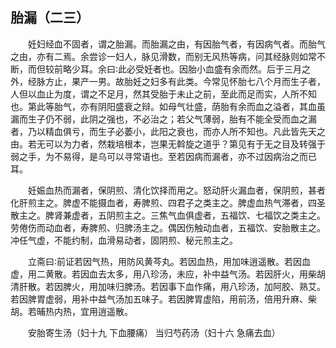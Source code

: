 ## 胎漏（二三）


&emsp;&emsp;妊妇经血不固者，谓之胎漏。而胎漏之由，有因胎气者，有因病气者。而胎气之由，亦有二焉。余尝诊一妇人，脉见滑数，而别无风热等病，问其经脉则如常不断，而但较前略少耳。余曰∶此必受妊者也。因胎小血盛有余而然。后于三月之外，经脉方止，果产一男。故胎妊之妇多有此类。今常见怀胎七八个月而生子者，人但以血止为度，谓之不足月，然其受胎于未止之前，至此而足而实，人所不知也。第此等胎气，亦有阴阳盛衰之辩。如母气壮盛，荫胎有余而血之溢者，其血虽漏而生子仍不弱，此阴之强也，不必治之；若父气薄弱，胎有不能全受而血之漏者，乃以精血俱亏，而生子必萎小，此阳之衰也，而亦人所不知也。凡此皆先天之由。若无可以为力者，然栽培根本，岂果无斡旋之道乎？第见有于无之目及转强于弱之手，为不易得，是乌可以寻常语也。至若因病而漏者，亦不过因病治之而已耳。

&emsp;&emsp;妊娠血热而漏者，保阴煎、清化饮择而用之。怒动肝火漏血者，保阴煎，甚者化肝煎主之。脾虚不能摄血者，寿脾煎、四君子之类主之。脾虚血热气滞者，四圣散主之。脾肾兼虚者，五阴煎主之。三焦气血俱虚者，五福饮、七福饮之类主之。劳倦伤而动血者，寿脾煎、归脾汤主之。偶因伤触动血者，五福饮、安胎散主之。冲任气虚，不能约制，血滑易动者，固阴煎、秘元煎主之。

&emsp;&emsp;立斋曰∶前证若因气热，用防风黄芩丸。若因血热，用加味逍遥散。若因血虚，用二黄散。若因血去太多，用八珍汤，未应，补中益气汤。若因肝火，用柴胡清肝散。若因脾火，用加味归脾汤。若因事下血作痛，用八珍汤，加阿胶、熟艾。若因脾胃虚弱，用补中益气汤加五味子。若因脾胃虚陷，用前汤，倍用升麻、柴胡。若晡热内热，宜用逍遥散。

&emsp;&emsp;安胎寄生汤（妇十九 下血腰痛） 当归芍药汤（妇十六 急痛去血）

